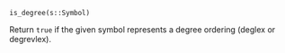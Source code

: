 ```
is_degree(s::Symbol)
```

Return `true` if the given symbol represents a degree ordering (deglex or degrevlex).
